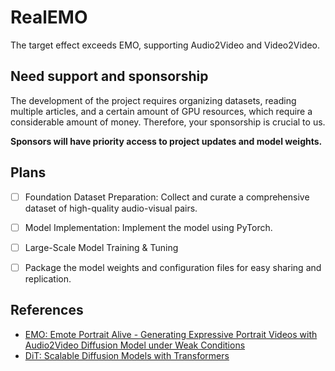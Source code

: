 # RealEMO
The target effect exceeds EMO, supporting Audio2Video and Video2Video.

## Need support and sponsorship
The development of the project requires organizing datasets, reading multiple articles,
and a certain amount of GPU resources, which require a considerable amount of money.
Therefore, your sponsorship is crucial to us.

**Sponsors will have priority access to project updates and model weights.**


## Plans
- [ ] Foundation Dataset Preparation: Collect and curate a comprehensive dataset of high-quality audio-visual pairs.
- [ ] Model Implementation: Implement the model using PyTorch.
- [ ] Large-Scale Model Training & Tuning
- [ ] Package the model weights and configuration files for easy sharing and replication.


## References
* [EMO: Emote Portrait Alive - Generating Expressive Portrait Videos with Audio2Video Diffusion Model under Weak Conditions](https://humanaigc.github.io/emote-portrait-alive/)
* [DiT: Scalable Diffusion Models with Transformers](https://arxiv.org/abs/2212.09748)
